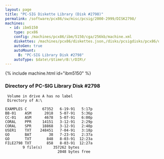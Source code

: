 ```yaml
---
layout: page
title: "PC-SIG Diskette Library (Disk #2798)"
permalink: /software/pcx86/sw/misc/pcsig/2000-2999/DISK2798/
machines:
  - id: ibm5150
    type: pcx86
    config: /machines/pcx86/ibm/5150/cga/256kb/machine.xml
    diskettes: /machines/pcx86/diskettes.json,/disks/pcsigdisks/pcx86/diskettes.json
    autoGen: true
    autoMount:
      B: "PC-SIG Library Disk #2798"
    autoType: $date\r$time\rB:\rDIR\r
---
```


{% include machine.html id="ibm5150" %}

### Directory of PC-SIG Library Disk #2798

     Volume in drive A has no label
     Directory of A:\

    EXAMPLES C       67352   6-19-91   5:17p
    BB-01    ASM      2018   5-07-91   5:36p
    CC-01    ASM      4678   5-07-91   6:00p
    CORAL    PPR     14151   3-12-91   2:29p
    CORAL    SPR     18868   3-12-91   2:40p
    USER1    TXT    248451   7-04-91   3:18p
    GO       BAT        38   7-23-91   2:37a
    GO       TXT       848   8-03-91  12:23a
    FILE2798 TXT       858   8-03-91  12:27a
            9 file(s)     357262 bytes
                            2048 bytes free
